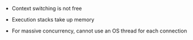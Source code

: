 
* Context switching is not free

* Execution stacks take up memory <!-- .element: class="fragment" -->

* For massive concurrency, cannot use an OS thread for each connection <!-- .element: class="fragment" -->
